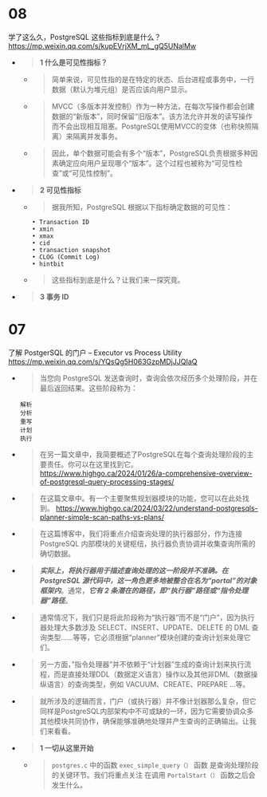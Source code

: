 
# 08

学了这么久，PostgreSQL 这些指标到底是什么？ https://mp.weixin.qq.com/s/kupEVrjXM_mL_gQ5UNalMw
- > **1 什么是可见性指标？**
  * > 简单来说，可见性指的是在特定的状态、后台进程或事务中，一行数据（默认为堆元组）是否应该向用户显示。
  * > MVCC（多版本并发控制）作为一种方法，在每次写操作都会创建数据的“新版本”，同时保留“旧版本”。该方法允许并发的读写操作而不会出现相互阻塞。PostgreSQL使用MVCC的变体（也称快照隔离）来隔离并发事务。
  * > 因此，单个数据可能会有多个“版本”，PostgreSQL负责根据多种因素确定应向用户呈现哪个“版本”。这个过程也被称为“可见性检查”或“可见性控制”。
- > **2 可见性指标**
  * > 据我所知，PostgreSQL 根据以下指标确定数据的可见性：
    ```console
    • Transaction ID
    • xmin
    • xmax
    • cid
    • transaction snapshot
    • CLOG (Commit Log)
    • hintbit
    ```
  * > 这些指标到底是什么？让我们来一探究竟。
- > **3 事务 ID**


# 07

了解 PostgerSQL 的门户 – Executor vs Process Utility https://mp.weixin.qq.com/s/YQsQg5H063GzpMDjJJQIaQ
- >  当您向 PostgreSQL 发送查询时，查询会依次经历多个处理阶段，并在最后返回结果。这些阶段称为：
  ```console
  解析
  分析
  重写
  计划
  执行
  ```
- > 在另一篇文章中，我简要概述了PostgreSQL在每个查询处理阶段的主要责任。你可以在这里找到它。 https://www.highgo.ca/2024/01/26/a-comprehensive-overview-of-postgresql-query-processing-stages/
- > 在这篇文章中。有一个主要聚焦规划器模块的功能，您可以在此处找到。 https://www.highgo.ca/2024/03/22/understand-postgresqls-planner-simple-scan-paths-vs-plans/
- > 在这篇博客中，我们将重点介绍查询处理的执行器部分，作为连接 PostgreSQL 内部模块的关键枢纽，执行器负责协调并收集查询所需的确切数据。
- > ***实际上，将执行器用于描述查询处理的这一阶段并不准确。在 PostgreSQL 源代码中，这一角色更多地被整合在名为“portal”的对象框架内***。通常，***它有 2 条潜在的路径，即“执行器”路径或“指令处理器”路径***。
- > 通常情况下，我们只是将此阶段称为“执行器”而不是“门户”，因为执行器处理大多数涉及 SELECT、INSERT、UPDATE、DELETE 的 DML 查询类型......等等，它必须根据“planner”模块创建的查询计划来处理它们。
- > 另一方面，”指令处理器”并不依赖于“计划器”生成的查询计划来执行流程，而是直接处理DDL（数据定义语言）操作以及其他非DML（数据操纵语言）的查询类型，例如 VACUUM、CREATE、PREPARE ...等。
- > 就所涉及的逻辑而言，门户（或执行器）并不像计划器那么复杂，但它同样是PostgreSQL内部架构中不可或缺的一环，因为它需要协调众多其他模块共同协作，确保能够准确地处理并产生查询的正确输出。让我们来看看。
- > **1 一切从这里开始**
  * > `postgres.c` 中的函数 `exec_simple_query（）` 函数 是查询处理阶段的关键环节。我们将重点关注 在调用 `PortalStart（）` 函数之后会发生什么。
